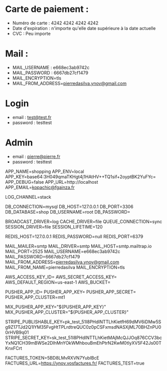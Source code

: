 # Carte de paiement :
- Numéro de carte : 4242 4242 4242 4242
- Date d'expiration : n'importe qu'elle date supérieure à la date actuelle
- CVC : Peu importe

# Mail :
- MAIL_USERNAME : e668ec3ab9742c
- MAIL_PASSWORD : 6667db27cf1479
- MAIL_ENCRYPTION=tls
- MAIL_FROM_ADDRESS=pierredasilva.ynov@gmail.com

# Login
- email : test@test.fr
- password : testtest

# Admin
- email : pierre@pierre.fr
- password : testtest






APP_NAME=shopping
APP_ENV=local
APP_KEY=base64:3H049qmaTKHgt4j1HAtHV++TQ1sif+2oyptBK2YuFYc=
APP_DEBUG=false
APP_URL=http://localhost
APP_EMAIL=kopachic@fgainza.fr

LOG_CHANNEL=stack

DB_CONNECTION=mysql
DB_HOST=127.0.0.1
DB_PORT=3306
DB_DATABASE=shop
DB_USERNAME=root
DB_PASSWORD=

BROADCAST_DRIVER=log
CACHE_DRIVER=file
QUEUE_CONNECTION=sync
SESSION_DRIVER=file
SESSION_LIFETIME=120

REDIS_HOST=127.0.0.1
REDIS_PASSWORD=null
REDIS_PORT=6379

MAIL_MAILER=smtp
MAIL_DRIVER=smtp
MAIL_HOST=smtp.mailtrap.io
MAIL_PORT=2525
MAIL_USERNAME=e668ec3ab9742c
MAIL_PASSWORD=6667db27cf1479
MAIL_FROM_ADDRESS=pierredasilva.ynov@gmail.com
MAIL_FROM_NAME=pierredasilva
MAIL_ENCRYPTION=tls

AWS_ACCESS_KEY_ID=
AWS_SECRET_ACCESS_KEY=
AWS_DEFAULT_REGION=us-east-1
AWS_BUCKET=

PUSHER_APP_ID=
PUSHER_APP_KEY=
PUSHER_APP_SECRET=
PUSHER_APP_CLUSTER=mt1

MIX_PUSHER_APP_KEY="${PUSHER_APP_KEY}"
MIX_PUSHER_APP_CLUSTER="${PUSHER_APP_CLUSTER}"

STRIPE_PUBLISHABLE_KEY=pk_test_51I8PHdINTTLhKietfH69dMV6iDMw5Sg9Z17TJd2Q1lYM35FvgHtTPLrdtreQUC0z0pCSFxmsdNASXjML70BHZnPU00rHVB9q01
STRIPE_SECRET_KEY=sk_test_51I8PHdINTTLhKietMAjMcQJJOq876CCV3bcYxNQ1CH39mBWSe2DlhMnYOkWMhbouBmEhPtrN2KwM0tlyXV5F42Js00TKnxFCrt

FACTURES_TOKEN=5BD8LMvRXVN7YubIBcE
FACTURES_URL=https://ynov.vosfactures.fr/
FACTURES_TEST=true
